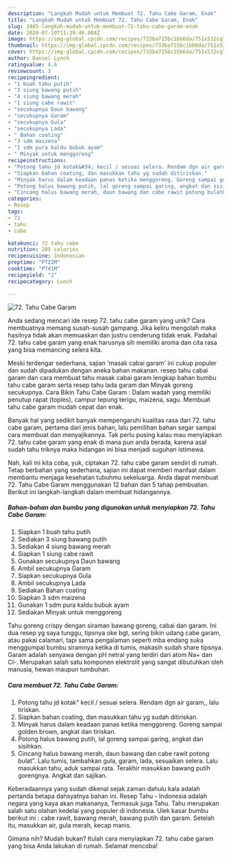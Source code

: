 ```yaml
---
description: "Langkah Mudah untuk Membuat 72. Tahu Cabe Garam, Enak"
title: "Langkah Mudah untuk Membuat 72. Tahu Cabe Garam, Enak"
slug: 3485-langkah-mudah-untuk-membuat-72-tahu-cabe-garam-enak
date: 2020-07-10T11:39:46.004Z
image: https://img-global.cpcdn.com/recipes/733ba715bc1bb6da/751x532cq70/72-tahu-cabe-garam-foto-resep-utama.jpg
thumbnail: https://img-global.cpcdn.com/recipes/733ba715bc1bb6da/751x532cq70/72-tahu-cabe-garam-foto-resep-utama.jpg
cover: https://img-global.cpcdn.com/recipes/733ba715bc1bb6da/751x532cq70/72-tahu-cabe-garam-foto-resep-utama.jpg
author: Daniel Lynch
ratingvalue: 4.6
reviewcount: 3
recipeingredient:
- "1 buah tahu putih"
- "3 siung bawang putih"
- "4 siung bawang merah"
- "1 siung cabe rawit"
- "secukupnya Daun bawang"
- "secukupnya Garam"
- "secukupnya Gula"
- "secukupnya Lada"
- " Bahan coating"
- "3 sdm maizena"
- "1 sdm pura kaldu bubuk ayam"
- " Minyak untuk menggoreng"
recipeinstructions:
- "Potong tahu jd kotak&#34; kecil / sesuai selera. Rendam dgn air garam,, lalu tiriskan."
- "Siapkan bahan coating, dan masukkan tahu yg sudah ditiriskan."
- "Minyak harus dalam keadaan panas ketika menggoreng. Goreng sampai golden brown, angkat dan tiriskan."
- "Potong halus bawang putih, lal goreng sampai garing, angkat dan sisihkan."
- "Cincang halus bawang merah, daun bawang dan cabe rawit potong bulat&#34;. Lalu tumis, tambahkan gula, garam, lada, sesuaikan selera. Lalu masukkan tahu, aduk sampai rata. Terakhir masukkan bawang putih gorengnya. Angkat dan sajikan."
categories:
- Resep
tags:
- 72
- tahu
- cabe

katakunci: 72 tahu cabe 
nutrition: 285 calories
recipecuisine: Indonesian
preptime: "PT22M"
cooktime: "PT41M"
recipeyield: "2"
recipecategory: Lunch

---
```



![72. Tahu Cabe Garam](https://img-global.cpcdn.com/recipes/733ba715bc1bb6da/751x532cq70/72-tahu-cabe-garam-foto-resep-utama.jpg)

Anda sedang mencari ide resep 72. tahu cabe garam yang unik? Cara membuatnya memang susah-susah gampang. Jika keliru mengolah maka hasilnya tidak akan memuaskan dan justru cenderung tidak enak. Padahal 72. tahu cabe garam yang enak harusnya sih memiliki aroma dan cita rasa yang bisa memancing selera kita.

Meski terdengar sederhana, sajian &#39;masak cabai garam&#39; ini cukup populer dan sudah dipadukan dengan aneka bahan makanan. resep tahu cabai garam dan cara membuat tahu masak cabai garam lengkap bahan bumbu tahu cabe garam serta resep tahu lada garam dan Minyak goreng secukupnya. Cara Bikin Tahu Cabe Garam : Dalam wadah yang memiliki penutup rapat (toples), campur tepung terigu, maizena, sagu. Membuat tahu cabe garam mudah cepat dan enak.

Banyak hal yang sedikit banyak mempengaruhi kualitas rasa dari 72. tahu cabe garam, pertama dari jenis bahan, lalu pemilihan bahan segar sampai cara membuat dan menyajikannya. Tak perlu pusing kalau mau menyiapkan 72. tahu cabe garam yang enak di mana pun anda berada, karena asal sudah tahu triknya maka hidangan ini bisa menjadi suguhan istimewa.


Nah, kali ini kita coba, yuk, ciptakan 72. tahu cabe garam sendiri di rumah. Tetap berbahan yang sederhana, sajian ini dapat memberi manfaat dalam membantu menjaga kesehatan tubuhmu sekeluarga. Anda dapat membuat 72. Tahu Cabe Garam menggunakan 12 bahan dan 5 tahap pembuatan. Berikut ini langkah-langkah dalam membuat hidangannya.

<!--inarticleads1-->

##### Bahan-bahan dan bumbu yang digunakan untuk menyiapkan 72. Tahu Cabe Garam:

1. Siapkan 1 buah tahu putih
1. Sediakan 3 siung bawang putih
1. Sediakan 4 siung bawang merah
1. Siapkan 1 siung cabe rawit
1. Gunakan secukupnya Daun bawang
1. Ambil secukupnya Garam
1. Siapkan secukupnya Gula
1. Ambil secukupnya Lada
1. Sediakan  Bahan coating
1. Siapkan 3 sdm maizena
1. Gunakan 1 sdm pura kaldu bubuk ayam
1. Sediakan  Minyak untuk menggoreng


Tahu goreng crispy dengan siraman bawang goreng, cabai dan garam. Ini dua resep yg saya tunggu, tipsnya oke bgt, sering bikin udang cabe garam, atau pakai calamari, tapi sama pengalaman seperti mba endang suka menggumpal bumbu siramnya ketika di tumis, makasih sudah share tipsnya. Garam adalah senyawa dengan pH netral yang terdiri dari atom Na+ dan Cl-. Merupakan salah satu komponen elektrolit yang sangat dibutuhkan oleh manusia, hewan maupun tumbuhan. 

<!--inarticleads2-->

##### Cara membuat 72. Tahu Cabe Garam:

1. Potong tahu jd kotak&#34; kecil / sesuai selera. Rendam dgn air garam,, lalu tiriskan.
1. Siapkan bahan coating, dan masukkan tahu yg sudah ditiriskan.
1. Minyak harus dalam keadaan panas ketika menggoreng. Goreng sampai golden brown, angkat dan tiriskan.
1. Potong halus bawang putih, lal goreng sampai garing, angkat dan sisihkan.
1. Cincang halus bawang merah, daun bawang dan cabe rawit potong bulat&#34;. Lalu tumis, tambahkan gula, garam, lada, sesuaikan selera. Lalu masukkan tahu, aduk sampai rata. Terakhir masukkan bawang putih gorengnya. Angkat dan sajikan.


Keberadaannya yang sudah dikenal sejak zaman dahulu kala adalah pertanda betapa dahsyatnya bahan ini. Resep Tahu - Indonesia adalah negara yang kaya akan makananya, Termasuk juga Tahu. Tahu merupakan salah satu olahan kedelai yang populer di indonesia. Ulek kasar bumbu berikut ini : cabe rawit, bawang merah, bawang putih dan garam. Setelah itu, masukkan air, gula merah, kecap manis. 

Gimana nih? Mudah bukan? Itulah cara menyiapkan 72. tahu cabe garam yang bisa Anda lakukan di rumah. Selamat mencoba!

